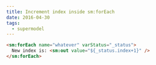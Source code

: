 ```yaml
---
title: Increment index inside sm:forEach
date: 2016-04-30
tags:
  - supermodel
---
```


~~~html
<sm:forEach name="whatever" varStatus="_status">
  New index is: <sm:out value="${_status.index+1}" />
</sm:forEach>
~~~                

